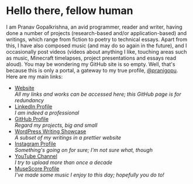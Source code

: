 # Hello there, fellow human
I am Pranav Gopalkrishna, an avid programmer, reader and writer, having done a number of projects (research-based and/or application-based) and writings, which range from fiction to poetry to technical essays. Apart from this, I have also composed music (and may do so again in the future), and I occasionally post videos (videos about anything I like, touching areas such as music, Minecraft timelapses, project presentations and essays read aloud). You may be wondering my GitHub site is so empty. Well, that's because this is only a portal, a gateway to my true profile, [@pranigopu](https://github.com/pranigopu). Here are my main links:

- [Website](https://pranigopu.github.io) <br> _All my links and works can be accessed here; this GitHub page is for redundancy_
- [LinkedIn Profile](https://www.linkedin.com/in/pranav-gopalkrishna) <br> _I am indeed a professional_
- [GitHub Profile](https://github.com/pranigopu) <br> _Regard my projects, big and small_
- [WordPress Writing Showcase](https://pranigopu.wordpress.com) <br> _A subset of my writings in a prettier website_
- [Instagram Profile](https://www.instagram.com/pranigopu) <br> _Something's going on for sure; I'm not sure what, though_
- [YouTube Channel](https://www.youtube.com/channel/UCcDIAVsQ2kmQLy2Dcnyd_ig) <br> _I try to upload more than once a decade_
- [MuseScore Profile](https://musescore.com/user/31737238) <br> _I've made some music I enjoy to this day; hopefully you do to!_
